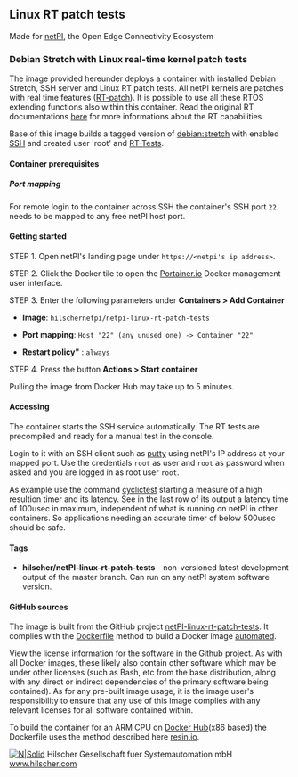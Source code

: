 ## Linux RT patch tests

Made for [netPI](https://www.netiot.com/netpi/), the Open Edge Connectivity Ecosystem

### Debian Stretch with Linux real-time kernel patch tests

The image provided hereunder deploys a container with installed Debian Stretch, SSH server and Linux RT patch tests. All netPI kernels are patches with real time features ([RT-patch](https://wiki.linuxfoundation.org/realtime/start)). It is possible to use all these RTOS extending functions also within this container. Read the original RT documentations [here](https://wiki.linuxfoundation.org/realtime/documentation/technical_basics/start) for more informations about the RT capabilities.

Base of this image builds a tagged version of [debian:stretch](https://hub.docker.com/r/resin/armv7hf-debian/tags/) with enabled [SSH](https://en.wikipedia.org/wiki/Secure_Shell) and created user 'root' and [RT-Tests](https://wiki.linuxfoundation.org/realtime/documentation/howto/tools/rt-tests#compile-and-install). 

#### Container prerequisites

##### Port mapping

For remote login to the container across SSH the container's SSH port `22` needs to be mapped to any free netPI host port.

#### Getting started

STEP 1. Open netPI's landing page under `https://<netpi's ip address>`.

STEP 2. Click the Docker tile to open the [Portainer.io](http://portainer.io/) Docker management user interface.

STEP 3. Enter the following parameters under **Containers > Add Container**

* **Image**: `hilschernetpi/netpi-linux-rt-patch-tests`

* **Port mapping**: `Host "22" (any unused one) -> Container "22"` 

* **Restart policy"** : `always`

STEP 4. Press the button **Actions > Start container**

Pulling the image from Docker Hub may take up to 5 minutes.

#### Accessing

The container starts the SSH service automatically. The RT tests are precompiled and ready for a manual test in the console.

Login to it with an SSH client such as [putty](http://www.putty.org/) using netPI's IP address at your mapped port. Use the credentials `root` as user and `root` as password when asked and you are logged in as root user `root`.

As example use the command [cyclictest](https://wiki.linuxfoundation.org/realtime/documentation/howto/tools/cyclictest) starting a measure of a high resultion timer and its latency. See in the last row of its output a latency time of 100usec in maximum, independent of what is running on netPI in other containers. So applications needing an accurate timer of below 500usec should be safe.

#### Tags

* **hilscher/netPI-linux-rt-patch-tests** - non-versioned latest development output of the master branch. Can run on any netPI system software version.

#### GitHub sources
The image is built from the GitHub project [netPI-linux-rt-patch-tests](https://github.com/Hilscher/netPI-linux-rt-patch-tests). It complies with the [Dockerfile](https://docs.docker.com/engine/reference/builder/) method to build a Docker image [automated](https://docs.docker.com/docker-hub/builds/).

View the license information for the software in the Github project. As with all Docker images, these likely also contain other software which may be under other licenses (such as Bash, etc from the base distribution, along with any direct or indirect dependencies of the primary software being contained).
As for any pre-built image usage, it is the image user's responsibility to ensure that any use of this image complies with any relevant licenses for all software contained within.

To build the container for an ARM CPU on [Docker Hub](https://hub.docker.com/)(x86 based) the Dockerfile uses the method described here [resin.io](https://resin.io/blog/building-arm-containers-on-any-x86-machine-even-dockerhub/).

[![N|Solid](http://www.hilscher.com/fileadmin/templates/doctima_2013/resources/Images/logo_hilscher.png)](http://www.hilscher.com)  Hilscher Gesellschaft fuer Systemautomation mbH  www.hilscher.com
